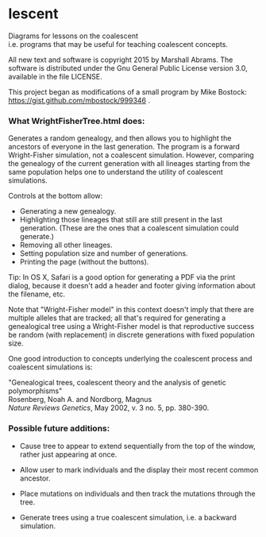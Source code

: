 # lescent
Diagrams for lessons on the coalescent<br/>
i.e. programs that may be useful for teaching coalescent concepts.

All new text and software is copyright 2015 by Marshall Abrams. The
software is distributed under the Gnu General Public License version
3.0, available in the file LICENSE.

This project began as modifications of a small program by Mike Bostock:
https://gist.github.com/mbostock/999346 .

### What WrightFisherTree.html does:

Generates a random genealogy, and then allows you to highlight the
ancestors of everyone in the last generation.  The program is a forward
Wright-Fisher simulation, not a coalescent simulation.  However,
comparing the genealogy of the current generation with all lineages
starting from the same population helps one to understand the utility of
coalescent simulations.

Controls at the bottom allow:

* Generating a new genealogy.
* Highlighting those lineages that still are still present in the
  last generation.  (These are the ones that a coalescent simulation
  could generate.)
* Removing all other lineages.
* Setting population size and number of generations.
* Printing the page (without the buttons).

Tip: In OS X, Safari is a good option for generating a PDF via the
print dialog, because it doesn't add a header and footer giving
information about the filename, etc.

Note that "Wright-Fisher model" in this context doesn't imply that
there are multiple alleles that are tracked; all that's required for
generating a genealogical tree using a Wright-Fisher model is that
reproductive success be random (with replacement) in discrete
generations with fixed population size.


One good introduction to concepts underlying the coalescent process and
coalescent simulations is:

  "Genealogical trees, coalescent theory and the analysis of genetic polymorphisms"<br/>
  Rosenberg, Noah A. and Nordborg, Magnus<br/>
  *Nature Reviews Genetics*, May 2002, v. 3 no. 5, pp. 380-390.<br/>

### Possible future additions:

* Cause tree to appear to extend sequentially from the top of the window,
rather just appearing at once.

* Allow user to mark individuals and the display their most recent
common ancestor.

* Place mutations on individuals and then track the mutations through
the tree.

* Generate trees using a true coalescent simulation, i.e. a backward
simulation.
